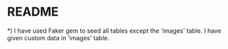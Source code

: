 # README

*) I have used Faker gem to seed all tables except the 'images' table. I have given custom data in 'images' table.
